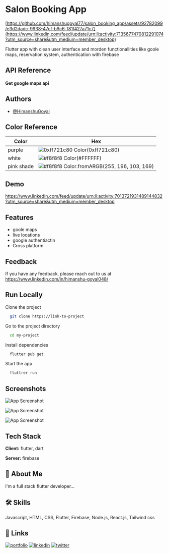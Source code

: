 
# Salon Booking App



[https://github.com/himanshugoyal77/salon_booking_app/assets/92782099/e3d2dadc-9938-47cf-b9c6-f81f427a71c7](https://www.linkedin.com/feed/update/urn:li:activity:7135677470812291074?utm_source=share&utm_medium=member_desktop)



Flutter app with clean user interface and morden functionallities like goole maps, reservation system, authentication with firebase


## API Reference

#### Get google maps api


## Authors

- [@HimanshuGoyal](https://www.linkedin.com/in/himanshu-goyal048/)

## Color Reference

| Color             | Hex                                                                |
| ----------------- | ------------------------------------------------------------------ |
| purple | ![0xff721c80](https://via.placeholder.com/10/0a192f?text=+) Color(0xff721c80) |
| white | ![#f8f8f8](https://via.placeholder.com/10/f8f8f8?text=+) Color(#FFFFFF) |
| pink shade | ![#f8f8f8](https://via.placeholder.com/10/f8f8f8?text=+) Color.fromARGB(255, 196, 103, 169) |


## Demo

https://www.linkedin.com/feed/update/urn:li:activity:7013721931489144832?utm_source=share&utm_medium=member_desktop

    
## Features

- goole maps
- live locations
- google authentiactin
- Cross platform


## Feedback

If you have any feedback, please reach out to us at https://www.linkedin.com/in/himanshu-goyal048/


## Run Locally

Clone the project

```bash
  git clone https://link-to-project
```

Go to the project directory

```bash
  cd my-project
```

Install dependencies

```bash
  flutter pub get
```

Start the app

```bash
  fluttrer run
```


## Screenshots

![App Screenshot](https://firebasestorage.googleapis.com/v0/b/reddit-clone-e4353.appspot.com/o/photo_2022-12-28_13-01-31.jpg?alt=media&token=847a0b2f-a894-4b0a-a086-9144346d63e9)

![App Screenshot](https://firebasestorage.googleapis.com/v0/b/reddit-clone-e4353.appspot.com/o/photo_2022-12-28_13-01-35.jpg?alt=media&token=8908fb44-cb64-4a0b-b95e-892052c03c00)


![App Screenshot](https://firebasestorage.googleapis.com/v0/b/reddit-clone-e4353.appspot.com/o/photo_2022-12-28_13-01-33.jpg?alt=media&token=6d686965-93b3-4f7f-a136-bc5ff9437120)
## Tech Stack

**Client:** flutter, dart

**Server:** firebase


## 🚀 About Me
I'm a full stack flutter developer...


## 🛠 Skills
Javascript, HTML, CSS, Flutter, 
Firebase, Node.js, React.js, Tailwind css


## 🔗 Links
[![portfolio](https://img.shields.io/badge/my_portfolio-000?style=for-the-badge&logo=ko-fi&logoColor=white)](https://katherineoelsner.com/)
[![linkedin](https://img.shields.io/badge/linkedin-0A66C2?style=for-the-badge&logo=linkedin&logoColor=white)](https://www.linkedin.com/)
[![twitter](https://img.shields.io/badge/twitter-1DA1F2?style=for-the-badge&logo=twitter&logoColor=white)](https://twitter.com/)


